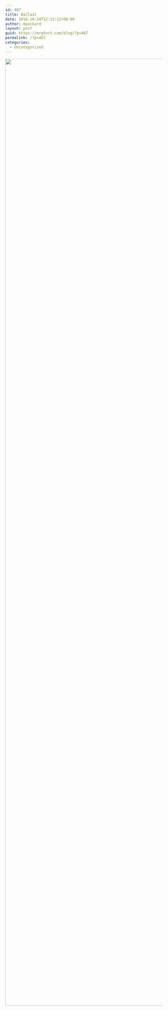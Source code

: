 ```yaml
---
id: 467
title: Ballast
date: 2018-10-24T12:13:12+00:00
author: mpackard
layout: post
guid: https://mrghort.com/blog/?p=467
permalink: /?p=467
categories:
  - Uncategorized
---
```

<img src="https://mpackard.github.io/blog/wp-content/uploads/2018/10/img_7931.jpg" class="wp-image-466 size-full" height="3024" width="4032" srcset="http://mpackard.github.io/blog/wp-content/uploads/2018/10/img_7931.jpg 4032w, http://mpackard.github.io/blog/wp-content/uploads/2018/10/img_7931-300x225.jpg 300w, http://mpackard.github.io/blog/wp-content/uploads/2018/10/img_7931-768x576.jpg 768w, http://mpackard.github.io/blog/wp-content/uploads/2018/10/img_7931-1024x768.jpg 1024w, http://mpackard.github.io/blog/wp-content/uploads/2018/10/img_7931-1200x900.jpg 1200w" sizes="(max-width: 709px) 85vw, (max-width: 909px) 67vw, (max-width: 1362px) 62vw, 840px" />
